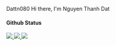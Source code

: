 Dattn080 Hi there, I'm Nguyen Thanh Dat 
#### Github Status
  <a href="">
  <img src=http://github-profile-summary-cards.vercel.app/api/cards/repos-per-language?username=Dattn0801&theme=nord_bright>
  <img src=http://github-profile-summary-cards.vercel.app/api/cards/stats?username=Dattn0801&theme=nord_bright>
  <img src=http://github-profile-summary-cards.vercel.app/api/cards/profile-details?username=Dattn0801&theme=nord_bright>
  </a>
